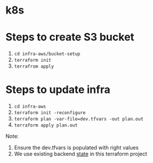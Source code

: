 # k8s

# Steps to create S3 bucket

1. `cd infra-aws/bucket-setup`
2. `terraform init`
3. `terrafrom apply`

# Steps to update infra

1. `cd infra-aws`
2. `terraform init -reconfigure`
1. `terraform plan -var-file=dev.tfvars -out plan.out`
2. `terraform apply plan.out`

Note: 

1. Ensure the dev.tfvars is populated with right values
2. We use existing backend [state](./state.tf) in this terraform project 
